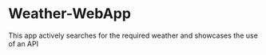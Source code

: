 # Weather-WebApp
This app actively searches for the required weather and showcases the use of an API
